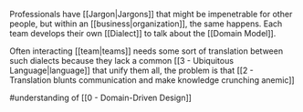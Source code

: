 Professionals have [[Jargon|Jargons]] that might be impenetrable for other people, but within an [[business|organization]], the same happens. Each team develops their own [[Dialect]] to talk about the [[Domain Model]].

Often interacting [[team|teams]] needs some sort of translation between such dialects because they lack a common [[3 - Ubiquitous Language|language]] that unify them all, the problem is that [[2 - Translation blunts communication and make knowledge crunching anemic]]

#understanding  of [[0 - Domain-Driven Design]]